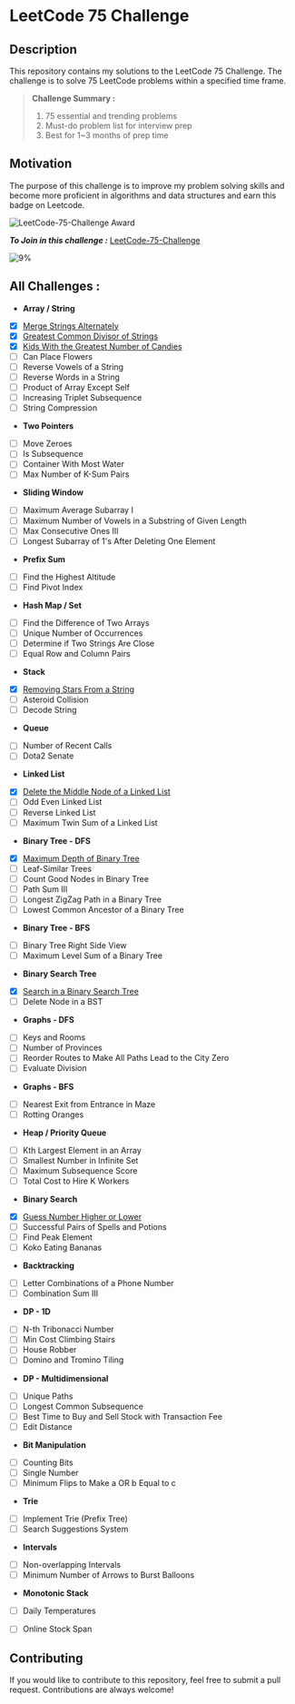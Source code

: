 # LeetCode 75 Challenge

## Description
This repository contains my solutions to the LeetCode 75 Challenge. The challenge is to solve 75 LeetCode problems within a specified time frame.

> **Challenge Summary :**
> 1. 75 essential and trending problems
> 2. Must-do problem list for interview prep
> 3. Best for 1~3 months of prep time

## Motivation
The purpose of this challenge is to improve my problem solving skills and become more proficient in algorithms and data structures and earn this badge on Leetcode.

![LeetCode-75-Challenge Award](https://assets.leetcode.com/static_assets/others/LeetCode_75.gif)

**_To Join in this challenge :_** [LeetCode-75-Challenge](https://leetcode.com/studyplan/leetcode-75/)

![9%](https://progress-bar.dev/9/?title=Not%20Started)


## All Challenges :

- **Array / String**
- [X] [Merge Strings Alternately](./Problem_01.java)
- [X] [Greatest Common Divisor of Strings](./Problem_02.ts)
- [X] [Kids With the Greatest Number of Candies](./E1431_KidsWiththeGreatestNumberofCandies.ts)
- [ ] Can Place Flowers
- [ ] Reverse Vowels of a String
- [ ] Reverse Words in a String
- [ ] Product of Array Except Self
- [ ] Increasing Triplet Subsequence
- [ ] String Compression
- **Two Pointers**
- [ ] Move Zeroes
- [ ] Is Subsequence
- [ ] Container With Most Water
- [ ] Max Number of K-Sum Pairs
- **Sliding Window**
- [ ] Maximum Average Subarray I
- [ ] Maximum Number of Vowels in a Substring of Given Length
- [ ] Max Consecutive Ones III
- [ ] Longest Subarray of 1's After Deleting One Element
- **Prefix Sum**
- [ ] Find the Highest Altitude
- [ ] Find Pivot Index
- **Hash Map / Set**
- [ ] Find the Difference of Two Arrays
- [ ] Unique Number of Occurrences
- [ ] Determine if Two Strings Are Close
- [ ] Equal Row and Column Pairs
- **Stack**
- [X] [Removing Stars From a String](./M2390_RemovingStarsFromaString.java)
- [ ] Asteroid Collision
- [ ] Decode String
- **Queue**
- [ ] Number of Recent Calls
- [ ] Dota2 Senate
- **Linked List**
- [X] [Delete the Middle Node of a Linked List](./M2095_DeleteTheMiddleNodeofaLinkedList.java)
- [ ] Odd Even Linked List
- [ ] Reverse Linked List
- [ ] Maximum Twin Sum of a Linked List
- **Binary Tree - DFS**
- [X] [Maximum Depth of Binary Tree](./MaximumDepthOfBinaryTree.java)
- [ ] Leaf-Similar Trees
- [ ] Count Good Nodes in Binary Tree
- [ ] Path Sum III
- [ ] Longest ZigZag Path in a Binary Tree
- [ ] Lowest Common Ancestor of a Binary Tree
- **Binary Tree - BFS**
- [ ] Binary Tree Right Side View
- [ ] Maximum Level Sum of a Binary Tree
- **Binary Search Tree**
- [X] [Search in a Binary Search Tree](./E700_SearchInABinarySearchTree.java)
- [ ] Delete Node in a BST
- **Graphs - DFS**
- [ ] Keys and Rooms
- [ ] Number of Provinces
- [ ] Reorder Routes to Make All Paths Lead to the City Zero
- [ ] Evaluate Division
- **Graphs - BFS**
- [ ] Nearest Exit from Entrance in Maze
- [ ] Rotting Oranges
- **Heap / Priority Queue**
- [ ] Kth Largest Element in an Array
- [ ] Smallest Number in Infinite Set
- [ ] Maximum Subsequence Score
- [ ] Total Cost to Hire K Workers
- **Binary Search**
- [X] [Guess Number Higher or Lower](./E374_GuessNumberHigherOrLower.java)
- [ ] Successful Pairs of Spells and Potions
- [ ] Find Peak Element
- [ ] Koko Eating Bananas
- **Backtracking**
- [ ] Letter Combinations of a Phone Number
- [ ] Combination Sum III
- **DP - 1D**
- [ ] N-th Tribonacci Number
- [ ] Min Cost Climbing Stairs
- [ ] House Robber
- [ ] Domino and Tromino Tiling
- **DP - Multidimensional**
- [ ] Unique Paths
- [ ] Longest Common Subsequence
- [ ] Best Time to Buy and Sell Stock with Transaction Fee
- [ ] Edit Distance
- **Bit Manipulation**
- [ ] Counting Bits
- [ ] Single Number
- [ ] Minimum Flips to Make a OR b Equal to c
- **Trie**
- [ ] Implement Trie (Prefix Tree)
- [ ] Search Suggestions System
- **Intervals**
- [ ] Non-overlapping Intervals
- [ ] Minimum Number of Arrows to Burst Balloons
- **Monotonic Stack**
- [ ] Daily Temperatures
- [ ] Online Stock Span


## Contributing
If you would like to contribute to this repository, feel free to submit a pull request. Contributions are always welcome!

